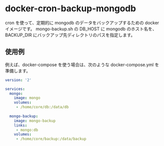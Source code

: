 # docker-cron-backup-mongodb

cron を使って、定期的に mongodb のデータをバックアップするための docker イメージです。
mongo-backup.sh の DB_HOST に mongodb のホスト名を、BACKUP_DIR にバックアップ先ディレクトリのパスを指定します。

## 使用例
例えば、docker-compose を使う場合は、次のような docker-compose.yml を準備します。

```docker-compose.yml
version: '2'

services:
  mongo:
    image: mongo
    volumes:
     - /home/core/db:/data/db
  
  mongo-backup:
    image: mongo-backup
    links:
     - mongo:db
    volumes:
     - /home/core/backup:/data/backup
```


